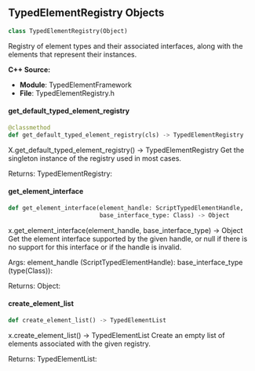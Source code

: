 ## TypedElementRegistry Objects

```python
class TypedElementRegistry(Object)
```

Registry of element types and their associated interfaces, along with the elements that represent their instances.

**C++ Source:**

- **Module**: TypedElementFramework
- **File**: TypedElementRegistry.h

<a id="unreal.TypedElementRegistry.get_default_typed_element_registry"></a>

#### get_default_typed_element_registry

```python
@classmethod
def get_default_typed_element_registry(cls) -> TypedElementRegistry
```

X.get_default_typed_element_registry() -> TypedElementRegistry
Get the singleton instance of the registry used in most cases.

Returns:
    TypedElementRegistry:

<a id="unreal.TypedElementRegistry.get_element_interface"></a>

#### get_element_interface

```python
def get_element_interface(element_handle: ScriptTypedElementHandle,
                          base_interface_type: Class) -> Object
```

x.get_element_interface(element_handle, base_interface_type) -> Object
Get the element interface supported by the given handle, or null if there is no support for this interface or if the handle is invalid.

Args:
    element_handle (ScriptTypedElementHandle): 
    base_interface_type (type(Class)): 

Returns:
    Object:

<a id="unreal.TypedElementRegistry.create_element_list"></a>

#### create_element_list

```python
def create_element_list() -> TypedElementList
```

x.create_element_list() -> TypedElementList
Create an empty list of elements associated with the given registry.

Returns:
    TypedElementList:

<a id="unreal.TypedElementListLibrary"></a>